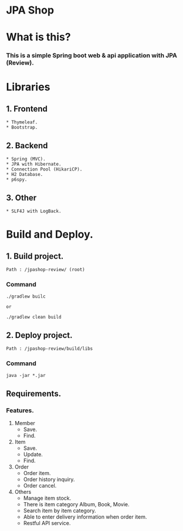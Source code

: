 # JPA Shop

# What is this?
### This is a simple Spring boot web & api application with JPA (Review).

# Libraries
## 1. Frontend
	* Thymeleaf.
	* Bootstrap.

## 2. Backend
	* Spring (MVC).
	* JPA with Hibernate.
    * Connection Pool (HikariCP).
	* H2 Database.
	* p6spy.

## 3. Other
    * SLF4J with LogBack.

# Build and Deploy.

## 1. Build project.
```
Path : /jpashop-review/ (root)
```

### Command
```
./gradlew builc

or

./gradlew clean build
```


## 2. Deploy project.
```
Path : /jpashop-review/build/libs
```

### Command
```
java -jar *.jar
```


## Requirements.

### Features.

1. Member
    * Save.
    * Find.
2. Item
    * Save.
    * Update.
    * Find.
3. Order
    * Order item.
    * Order history inquiry.
    * Order cancel.
4. Others
    * Manage item stock.
    * There is item category Album, Book, Movie.
    * Search item by item category.
    * Able to enter delivery information when order item.
    * Restful API service.